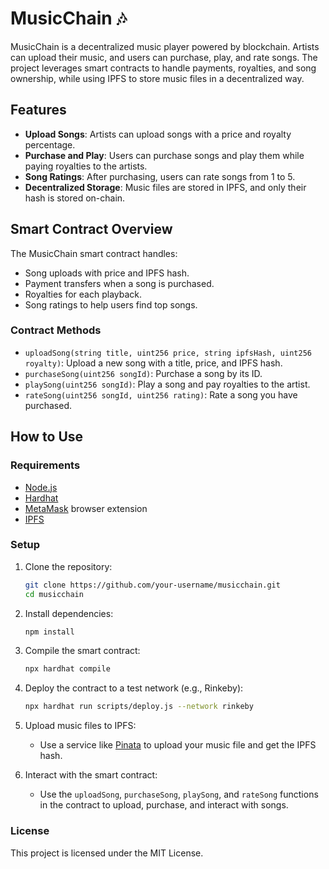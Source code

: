 # MusicChain 🎶

MusicChain is a decentralized music player powered by blockchain. Artists can upload their music, and users can purchase, play, and rate songs. The project leverages smart contracts to handle payments, royalties, and song ownership, while using IPFS to store music files in a decentralized way.

## Features

- **Upload Songs**: Artists can upload songs with a price and royalty percentage.
- **Purchase and Play**: Users can purchase songs and play them while paying royalties to the artists.
- **Song Ratings**: After purchasing, users can rate songs from 1 to 5.
- **Decentralized Storage**: Music files are stored in IPFS, and only their hash is stored on-chain.

## Smart Contract Overview

The MusicChain smart contract handles:
- Song uploads with price and IPFS hash.
- Payment transfers when a song is purchased.
- Royalties for each playback.
- Song ratings to help users find top songs.

### Contract Methods

- `uploadSong(string title, uint256 price, string ipfsHash, uint256 royalty)`: Upload a new song with a title, price, and IPFS hash.
- `purchaseSong(uint256 songId)`: Purchase a song by its ID.
- `playSong(uint256 songId)`: Play a song and pay royalties to the artist.
- `rateSong(uint256 songId, uint256 rating)`: Rate a song you have purchased.

## How to Use

### Requirements

- [Node.js](https://nodejs.org/en/)
- [Hardhat](https://hardhat.org/)
- [MetaMask](https://metamask.io/) browser extension
- [IPFS](https://ipfs.io/)

### Setup

1. Clone the repository:
    ```bash
    git clone https://github.com/your-username/musicchain.git
    cd musicchain
    ```

2. Install dependencies:
    ```bash
    npm install
    ```

3. Compile the smart contract:
    ```bash
    npx hardhat compile
    ```

4. Deploy the contract to a test network (e.g., Rinkeby):
    ```bash
    npx hardhat run scripts/deploy.js --network rinkeby
    ```

5. Upload music files to IPFS:
    - Use a service like [Pinata](https://pinata.cloud/) to upload your music file and get the IPFS hash.

6. Interact with the smart contract:
    - Use the `uploadSong`, `purchaseSong`, `playSong`, and `rateSong` functions in the contract to upload, purchase, and interact with songs.

### License

This project is licensed under the MIT License.
